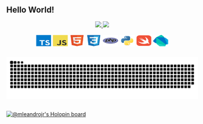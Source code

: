 ## Hello World!
<div align="center">
  <a href="https://github.com/mleandrojr">
    <img height="180em" src="https://github-readme-stats-git-masterrstaa-rickstaa.vercel.app/api?username=mleandrojr&show_icons=true&theme=onedark&include_all_commits=true&count_private=true">
    <img height="180em" src="https://github-readme-stats-git-masterrstaa-rickstaa.vercel.app/api/top-langs/?username=mleandrojr&layout=compact&langs_count=10&theme=onedark">
  </a>
</div>
<br>
<div align="center">
  <img align="center" alt="TypeScript" height="30" width="40" src="https://raw.githubusercontent.com/devicons/devicon/master/icons/typescript/typescript-original.svg">
  <img align="center" alt="JavaScript" height="30" width="40" src="https://raw.githubusercontent.com/devicons/devicon/master/icons/javascript/javascript-original.svg">
  <img align="center" alt="HTML 5" height="30" width="40" src="https://raw.githubusercontent.com/devicons/devicon/master/icons/html5/html5-original.svg">
  <img align="center" alt="CSS 3" height="30" width="40" src="https://raw.githubusercontent.com/devicons/devicon/master/icons/css3/css3-original.svg">
  <img align="center" alt="PHP" height="30" width="40" src="https://raw.githubusercontent.com/devicons/devicon/master/icons/php/php-original.svg">
  <img align="center" alt="Python" height="30" width="40" src="https://raw.githubusercontent.com/devicons/devicon/master/icons/python/python-original.svg">
  <img align="center" alt="Swift" height="30" width="40" src="https://raw.githubusercontent.com/devicons/devicon/master/icons/swift/swift-original.svg">
  <img align="center" alt="Dart" height="30" width="40" src="https://raw.githubusercontent.com/devicons/devicon/master/icons/dart/dart-original.svg">
</div>

##

![snake gif](https://github.com/mleandrojr/mleandrojr/blob/output/github-contribution-grid-snake.svg)

##

[![@mleandrojr's Holopin board](https://holopin.me/mleandrojr)](https://holopin.io/@mleandrojr)
